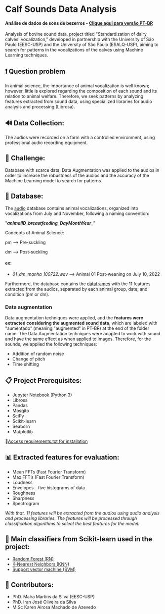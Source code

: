 # Calf Sounds Data Analysis
#### Análise de dados de sons de bezerros - [Clique aqui para versão PT-BR](https://github.com/geangobo/calf_sounds_data_analysis/blob/main/readme_PT_BR.md) 


Analysis of bovine sound data, project titled "Standardization of dairy calves' vocalization," developed in partnership with the University of São Paulo (EESC-USP) and the University of São Paulo (ESALQ-USP), aiming to search for patterns in the vocalizations of the calves using Machine Learning techniques.

## ❗ Question problem
In animal science, the importance of animal vocalization is well known; however, little is explored regarding the composition of each sound and its relation to animal welfare. Therefore, we seek patterns by analyzing features extracted from sound data, using specialized libraries for audio analysis and processing (Librosa).

## 🔊 Data Collection:
The audios were recorded on a farm with a controlled environment, using professional audio recording equipment.

## 🚀 Challenge:
Database with scarce data, Data Augmentation was applied to the audios in order to increase the robustness of the audios and the accuracy of the Machine Learning model to search for patterns.

## 💾 Database:
The [audio](https://github.com/geangobo/calf_sounds_data_analysis/tree/main/Database/sound_database) database contains animal vocalizations, organized into vocalizations from July and November, following a naming convention:

"***animalID_breastfeeding_DayMonthYear_***"

Concepts of Animal Science:

pm --> Pre-suckling

dm --> Post-suckling

#### ex:
- *01_dm_manha_100722.wav* --> Animal 01 Post-weaning on July 10, 2022

Furthermore, the database contains the [dataframes](https://github.com/geangobo/calf_sounds_data_analysis/tree/main/Database/Features) with the 11 features extracted from the audios, separated by each animal group, date, and condition (pm or dm). 
### Data augmentation
Data augmentation techniques were applied, and the **features were extracted considering the augmented sound data**, which are labeled with "aumentado" (meaning "augmented" in PT-BR) at the end of the folder name. The Data Augmentation techniques were adapted to work with sound and have the same effect as when applied to images. Therefore, for the sounds, we applied the following techniques: 
  
- Addition of random noise
- Change of pitch
- Time shifting


## 📋 Project Prerequisites: 
- Jupyter Notebook (Python 3)
- Librosa
- Pandas
- Mosqito
- SciPy
- Scikit-learn
- Seaborn
- Matplotlib
  
🔧[Access requirements.txt for installation](https://github.com/geangobo/calf_sounds_data_analysis/blob/main/Features_and_Data_augmentation/requirements.txt)
## 📊 Extracted features for evaluation:
- Mean FFTs (Fast Fourier Transform) 
- Max FFT’s (Fast Fourier Transform)
- Loudness
- Envelopes - five histograms of data
- Roughness 
- Sharpness
- Spectrogram

*With that, 11 features will be extracted from the audios using audio analysis and processing libraries. The features will be processed through classification algorithms to select the best features for the model.*

## 🤖 Main classifiers from Scikit-learn used in the project: 
- [Random Forest (RN)](https://scikit-learn.org/stable/modules/generated/sklearn.ensemble.RandomForestClassifier.html#sklearn.ensemble.RandomForestClassifier)
- [K-Nearest Neighbors (KNN)](https://scikit-learn.org/stable/modules/generated/sklearn.neighbors.KNeighborsClassifier.html#sklearn.neighbors.KNeighborsClassifier) 
- [Support vector machine (SVM)](https://scikit-learn.org/stable/modules/svm.html#svm-classification)

 ## 🤝 Contributors: 
 - PhD. Maíra Martins da Silva (EESC-USP)
 - PhD. Iran José Oliveira da Silva
 - M.Sc Karen Airosa Machado de Azevedo

  
